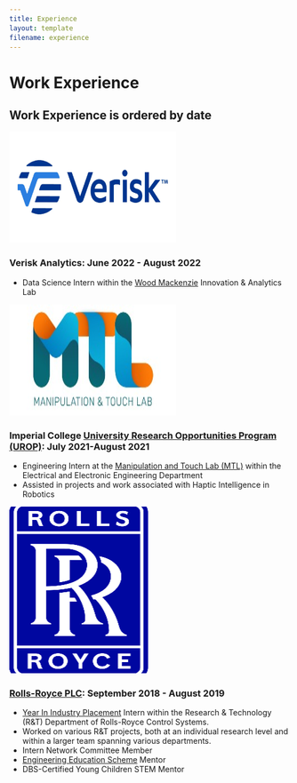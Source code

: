 ```yaml
---
title: Experience
layout: template
filename: experience
--- 
```


# Work Experience

## Work Experience is ordered by date

<img src="verisk-og-image.webp" width="300" height="200">

### Verisk Analytics: June 2022 - August 2022
- Data Science Intern within the [Wood Mackenzie](https://www.woodmac.com/) Innovation & Analytics Lab

<img src="mtl-logo_ccexpress.jpeg" width="300" height="200">

### Imperial College [University Research Opportunities Program (UROP)](https://www.imperial.ac.uk/urop/): July 2021-August 2021
- Engineering Intern at the [Manipulation and Touch Lab (MTL)](https://www.imperial.ac.uk/manipulation-touch/) within the Electrical and Electronic Engineering Department
- Assisted in projects and work associated with Haptic Intelligence in Robotics
 
<img src="Rolls_royce_holdings_logo.png" width="250" height="300">

### [Rolls-Royce PLC](https://www.rolls-royce.com/): September 2018 - August 2019
- [Year In Industry Placement](https://www.etrust.org.uk/placements) Intern within the Research & Technology (R&T) Department of Rolls-Royce Control Systems.
- Worked on various R&T projects, both at an individual research level and within a larger team spanning various departments.
- Intern Network Committee Member
- [Engineering Education Scheme](https://www.etrust.org.uk/projects-age-13-17) Mentor
- DBS-Certified Young Children STEM Mentor



